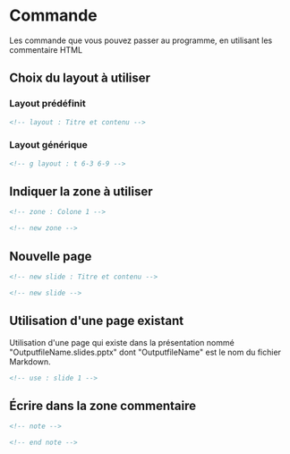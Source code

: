# Commande

Les commande que vous pouvez passer au programme, en utilisant les commentaire HTML

## Choix du layout à utiliser

### Layout prédéfinit
```html
<!-- layout : Titre et contenu -->
```
### Layout générique

```html
<!-- g layout : t 6-3 6-9 -->
```

## Indiquer la zone à utiliser

```html
<!-- zone : Colone 1 -->
```

```html
<!-- new zone -->
```

## Nouvelle page

```html
<!-- new slide : Titre et contenu -->
```

```html
<!-- new slide -->
```

## Utilisation d'une page existant

Utilisation d'une page qui existe dans la présentation nommé "OutputfileName.slides.pptx" dont "OutputfileName" est le nom du fichier Markdown.

```html
<!-- use : slide 1 -->
```

## Écrire dans la zone commentaire

```html
<!-- note --> 

<!-- end note -->
```

